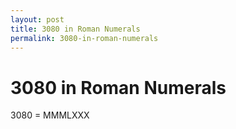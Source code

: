 ```yaml
---
layout: post
title: 3080 in Roman Numerals
permalink: 3080-in-roman-numerals
---
```


# 3080 in Roman Numerals

3080 = MMMLXXX

